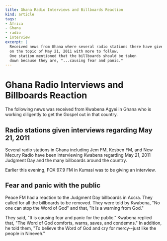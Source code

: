 ```yaml
---
title: Ghana Radio Interviews and Billboards Reaction
kind: article
tags:
- Africa
- Ghana
- radio
- interview
excerpt: |
  Received news from Ghana where several radio stations there have given interviews 
  on the topic of May 21, 2011 with more to follow. 
  One station mentioned that the billboards should be taken
  down because they are, "...causing fear and panic."
---
```

# Ghana Radio Interviews and Billboards Reaction

The following news was received from Kwabena Agyei in Ghana who is 
working diligently to get the Gospel out in that country.

## Radio stations given interviews regarding May 21, 2011

Several radio stations in Ghana including Jem FM, Kesben FM, and New Mecury 
Radio have been interviewing Kwabena regarding May 21, 2011 Judgment Day and 
the many billboards around the country.  

Earlier this evening, FOX 97.9 FM in Kumasi was to be giving an interview.

## Fear and panic with the public

Peace FM had a reaction to the Judgment Day billboards in Accra.  They
called for all the billboards to be removed.  They were told by Kwabena, 
"No one can stop the Word of God" and that, "It is a warning from God."

They said, "It is causing fear and panic for the public." 
Kwabena replied that, "The Word of God comforts, warns, saves, 
and condemns."  In addition, he told them, "To believe the Word of God 
and cry for mercy--just like the people in Nineveh."

